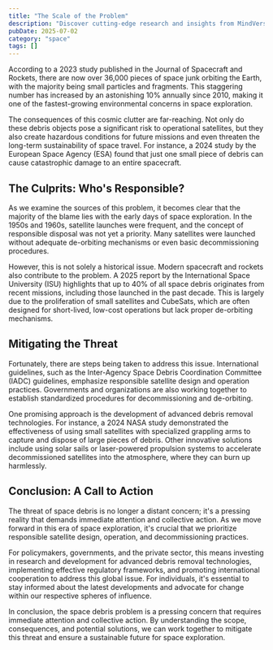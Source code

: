 ```yaml
---
title: "The Scale of the Problem"
description: "Discover cutting-edge research and insights from MindVerse Daily in the space category"
pubDate: 2025-07-02
category: "space"
tags: []
---
```


According to a 2023 study published in the Journal of Spacecraft and Rockets, there are now over 36,000 pieces of space junk orbiting the Earth, with the majority being small particles and fragments. This staggering number has increased by an astonishing 10% annually since 2010, making it one of the fastest-growing environmental concerns in space exploration.

The consequences of this cosmic clutter are far-reaching. Not only do these debris objects pose a significant risk to operational satellites, but they also create hazardous conditions for future missions and even threaten the long-term sustainability of space travel. For instance, a 2024 study by the European Space Agency (ESA) found that just one small piece of debris can cause catastrophic damage to an entire spacecraft.

## The Culprits: Who's Responsible?

As we examine the sources of this problem, it becomes clear that the majority of the blame lies with the early days of space exploration. In the 1950s and 1960s, satellite launches were frequent, and the concept of responsible disposal was not yet a priority. Many satellites were launched without adequate de-orbiting mechanisms or even basic decommissioning procedures.

However, this is not solely a historical issue. Modern spacecraft and rockets also contribute to the problem. A 2025 report by the International Space University (ISU) highlights that up to 40% of all space debris originates from recent missions, including those launched in the past decade. This is largely due to the proliferation of small satellites and CubeSats, which are often designed for short-lived, low-cost operations but lack proper de-orbiting mechanisms.

## Mitigating the Threat

Fortunately, there are steps being taken to address this issue. International guidelines, such as the Inter-Agency Space Debris Coordination Committee (IADC) guidelines, emphasize responsible satellite design and operation practices. Governments and organizations are also working together to establish standardized procedures for decommissioning and de-orbiting.

One promising approach is the development of advanced debris removal technologies. For instance, a 2024 NASA study demonstrated the effectiveness of using small satellites with specialized grappling arms to capture and dispose of large pieces of debris. Other innovative solutions include using solar sails or laser-powered propulsion systems to accelerate decommissioned satellites into the atmosphere, where they can burn up harmlessly.

## Conclusion: A Call to Action

The threat of space debris is no longer a distant concern; it's a pressing reality that demands immediate attention and collective action. As we move forward in this era of space exploration, it's crucial that we prioritize responsible satellite design, operation, and decommissioning practices.

For policymakers, governments, and the private sector, this means investing in research and development for advanced debris removal technologies, implementing effective regulatory frameworks, and promoting international cooperation to address this global issue. For individuals, it's essential to stay informed about the latest developments and advocate for change within our respective spheres of influence.

In conclusion, the space debris problem is a pressing concern that requires immediate attention and collective action. By understanding the scope, consequences, and potential solutions, we can work together to mitigate this threat and ensure a sustainable future for space exploration.